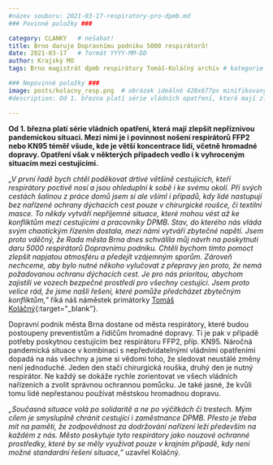 ```yaml
---
#název souboru: 2021-03-17-respiratory-pro-dpmb.md
### Povinné položky ###

category: CLANKY   # nešahat!
title: Brno daruje Dopravnímu podniku 5000 respirátorů!
date: 2021-03-17   # formát YYYY-MM-DD
author: Krajský MO
tags: Brno magistrát dpmb respirátory Tomáš-Koláčný archiv # kategorie odděleny mezerami, např. volby zemědělství životní-prostředí piráti (viz https://jihomoravsky.pirati.cz/tags/)

### Nepovinné položky ###
image: posts/kolacny_resp.png  # obrázek ideálně 420x677px minifikovaný přes https://tinypng.com/
#description: Od 1. března platí série vládních opatření, která mají zlepšit nepříznivou  pandemickou situaci. Mezi nimi je i povinnost nošení respirátorů FFP2 nebo KN95 téměř všude, kde je větší koncentrace lidí, včetně hromadné dopravy. Opatření však v některých případech vedlo i k vyhroceným situacím mezi cestujícími.

---
```

**Od 1. března platí série vládních opatření, která mají zlepšit nepříznivou  pandemickou situaci. Mezi nimi je i povinnost nošení respirátorů FFP2 nebo KN95 téměř všude, kde je větší koncentrace lidí, včetně hromadné dopravy. Opatření však v některých případech vedlo i k vyhroceným situacím mezi cestujícími.** 

*„V první řadě bych chtěl poděkovat drtivé většině cestujících, kteří respirátory poctivě nosí a jsou ohleduplní k sobě i ke svému okolí. Při svých cestách šalinou z práce domů jsem si ale všiml i případů, kdy lidé nastupují bez nařízené ochrany dýchacích cest pouze v chirurgické roušce, či textilní masce. To někdy vytváří nepříjemné situace, které mohou vést až ke konfliktům mezi cestujícími a pracovníky DPMB. Stav, do kterého nás vláda svým chaotickým řízením dostala, mezi námi vytváří zbytečné napětí. Jsem proto vděčný, že Rada města Brna dnes schválila můj návrh na poskytnutí daru 5000 respirátorů Dopravnímu podniku. Chtěli bychom tímto pomoct zlepšit napjatou atmosféru a předejít vzájemným sporům. Zároveň nechceme, aby bylo nutné někoho vylučovat z přepravy jen proto, že nemá požadovanou ochranu dýchacích cest. Je pro nás prioritou, abychom zajistili ve vozech bezpečné prostředí pro všechny cestující. Jsem proto velice rád, že jsme našli řešení, které pomůže předcházet zbytečným konfliktům,”* říká náš náměstek primátorky [Tomáš Koláčný](https://jihomoravsky.pirati.cz/lide/tomas-kolacny/){:target="_blank"}.

Dopravní podnik města Brna dostane od města respirátory, které budou postoupeny preventistům a řidičům hromadné dopravy. Ti je pak v případě potřeby poskytnou cestujícím bez respirátoru FFP2, příp. KN95. Náročná pandemická situace v kombinaci s nepředvídatelnými vládními opatřeními dopadá na nás všechny a jsme si vědomi toho, že sledovat neustálé změny není jednoduché. Jeden den stačí chirurgická rouška, druhý den je nutný respirátor. Ne každý se dokáže rychle zorientovat ve všech vládních nařízeních a zvolit správnou ochrannou pomůcku. Je také jasné, že kvůli tomu lidé nepřestanou používat městskou hromadnou dopravu. 

*„Současná situace volá po solidaritě a ne po výčitkách či trestech. Mým cílem je smysluplně chránit cestující i zaměstnance DPMB. Přesto je třeba mít na paměti, že zodpovědnost za dodržování nařízení leží především na každém z nás. Město poskytuje tyto respirátory jako nouzové ochranné prostředky, které by se měly využívat pouze v krajním případě, kdy není možné standardní řešení situace,”* uzavřel Koláčný. 
